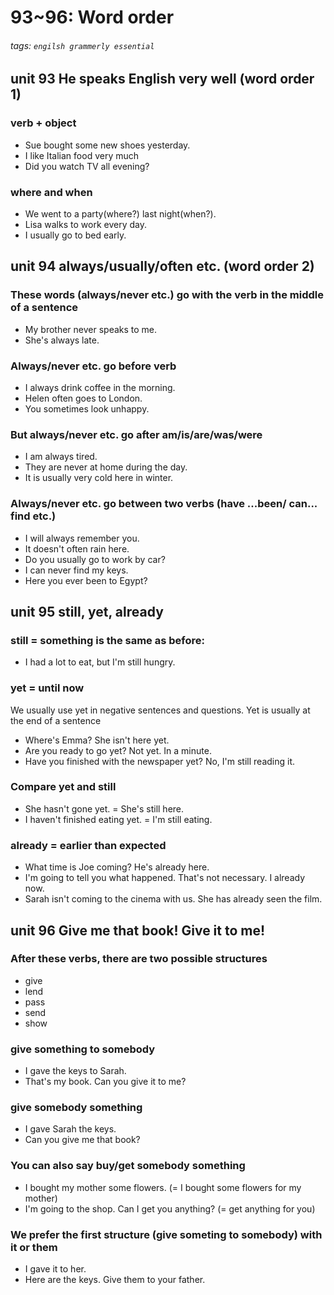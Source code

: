 # 93~96: Word order
###### tags: `engilsh grammerly essential`

## unit 93 He speaks English very well (word order 1)
### verb + object
- Sue bought some new shoes yesterday.
- I like Italian food very much
- Did you watch TV all evening?


### where and when
- We went to a party(where?) last night(when?).
- Lisa walks to work every day.
- I usually go to bed early.

## unit 94 always/usually/often etc. (word order 2)

### These words (always/never etc.) go with the verb in the middle of a sentence
- My brother never speaks to me.
- She's always late.

### Always/never etc. go before verb
- I always drink coffee in the morning.
- Helen often goes to London.
- You sometimes look unhappy.

### But always/never etc. go after am/is/are/was/were
- I am always tired.
- They are never at home during the day.
- It is usually very cold here in winter.

### Always/never etc. go between two verbs (have ...been/ can... find etc.)
- I will always remember you.
- It doesn't often rain here.
- Do you usually go to work by car?
- I can never find my keys.
- Here you ever been to Egypt?

## unit 95 still, yet, already
### still = something is the same as before:
- I had a lot to eat, but I'm still hungry.

### yet = until now
We usually use yet in negative sentences and questions.
Yet is usually at the end of a sentence
- Where's Emma? She isn't here yet.
- Are you ready to go yet? Not yet. In a minute.
- Have you finished with the newspaper yet? No, I'm still reading it.

### Compare yet and still
- She hasn't gone yet. = She's still here.
- I haven't finished eating yet. = I'm still eating.

### already = earlier than expected
- What time is Joe coming? He's already here.
- I'm going to tell you what happened. That's not necessary. I already now.
- Sarah isn't coming to the cinema with us. She has already seen the film.

## unit 96 Give me that book! Give it to me!
### After these verbs, there are two possible structures
- give
- lend
- pass
- send
- show

### give something to somebody
- I gave the keys to Sarah.
- That's my book. Can you give it to me?
### give somebody something
- I gave Sarah the keys.
- Can you give me that book?

### You can also say buy/get somebody something
- I bought my mother some flowers. (= I bought some flowers for my mother)
- I'm going to the shop. Can I get you anything? (= get anything for you)

### We prefer the first structure (give someting to somebody) with it or them
- I gave it to her.
- Here are the keys. Give them to your father.

